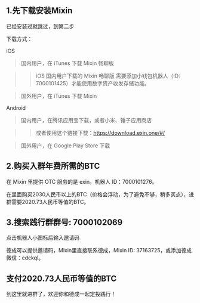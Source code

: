 ## 1.先下载安装Mixin

已经安装过就跳过，到第二步

下载方式：

iOS
> 国内用户，在 iTunes 下载 Mixin 畅聊版

>> iOS 国内用户下载的 Mixin 畅聊版 需要添加小钱包机器人（ID: 7000101425）才能使用数字资产收发存储功能。

> 国外用户，在 iTunes 下载 Mixin 

Android
> 国内用户，在腾讯应用宝下载，或者小米、锤子应用商店

>> 或者使用这个链接下载：https://download.exin.one/#/

> 国外用户，在 Google Play Store 下载

## 2.购买入群年费所需的BTC

在 Mixin 里提供 OTC 服务的是 exin，机器人 ID：7000101276。

在里面购买2030人民币以上的BTC（价格会浮动，为了避免不够，稍多买点），进群需要2020.73人民币等值的BTC。

## 3.搜索践行群群号: 7000102069

点击机器人小图标后输入邀请码

德成可以提供邀请码，Mixin里直接联系德成，Mixin ID: 37163725，或添加德成微信：cdckql。

## 支付2020.73人民币等值的BTC

到这里就进群了，欢迎你和德成一起定投践行！

